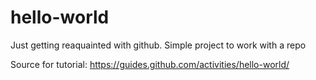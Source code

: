 # hello-world
Just getting reaquainted with github. Simple project to work with a repo

Source for tutorial: https://guides.github.com/activities/hello-world/
